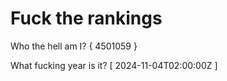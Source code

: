 # Fuck the rankings

Who the hell am I?
{ 4501059 }

What fucking year is it?
[ 2024-11-04T02:00:00Z ]

